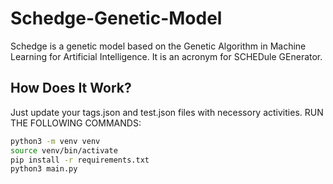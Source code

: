 
# Schedge-Genetic-Model

Schedge is a genetic model based on the Genetic Algorithm in Machine Learning for Artificial Intelligence.
It is an acronym for SCHEDule GEnerator.

## How Does It Work?

Just update your tags.json and test.json files with necessory activities.
RUN THE FOLLOWING COMMANDS:

```bash
python3 -m venv venv
source venv/bin/activate
pip install -r requirements.txt
python3 main.py
```
